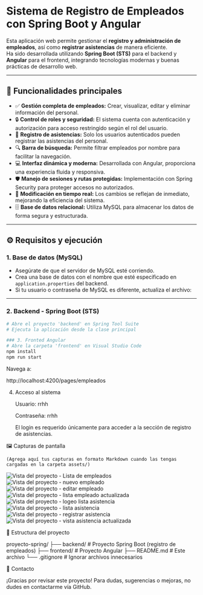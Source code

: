 # Sistema de Registro de Empleados con Spring Boot y Angular

Esta aplicación web permite gestionar el **registro y administración de empleados**, así como **registrar asistencias** de manera eficiente.  
Ha sido desarrollada utilizando **Spring Boot (STS)** para el backend y **Angular** para el frontend, integrando tecnologías modernas y buenas prácticas de desarrollo web.

---

## 🧩 Funcionalidades principales

- ✅ **Gestión completa de empleados:** Crear, visualizar, editar y eliminar información del personal.
- 🔒 **Control de roles y seguridad:** El sistema cuenta con autenticación y autorización para acceso restringido según el rol del usuario.
- 📅 **Registro de asistencias:** Solo los usuarios autenticados pueden registrar las asistencias del personal.
- 🔍 **Barra de búsqueda:** Permite filtrar empleados por nombre para facilitar la navegación.
- 💻 **Interfaz dinámica y moderna:** Desarrollada con Angular, proporciona una experiencia fluida y responsiva.
- 🛡️ **Manejo de sesiones y rutas protegidas:** Implementación con Spring Security para proteger accesos no autorizados.
- 🧠 **Modificación en tiempo real:** Los cambios se reflejan de inmediato, mejorando la eficiencia del sistema.
- 🗄️ **Base de datos relacional:** Utiliza MySQL para almacenar los datos de forma segura y estructurada.

---

## ⚙️ Requisitos y ejecución

### 1. Base de datos (MySQL)

- Asegúrate de que el servidor de MySQL esté corriendo.
- Crea una base de datos con el nombre que esté especificado en `application.properties` del backend.
- Si tu usuario o contraseña de MySQL es diferente, actualiza el archivo:


---

### 2. Backend - Spring Boot (STS)

```bash
# Abre el proyecto 'backend' en Spring Tool Suite
# Ejecuta la aplicación desde la clase principal

### 3. Fronted Angular
# Abre la carpeta 'frontend' en Visual Studio Code
npm install
npm run start
```
Navega a:

http://localhost:4200/pages/empleados


4. Acceso al sistema

    Usuario: rrhh

    Contraseña: rrhh

    El login es requerido únicamente para acceder a la sección de registro de asistencias.


🖼️ Capturas de pantalla

    (Agrega aquí tus capturas en formato Markdown cuando las tengas cargadas en la carpeta assets/)

![Vista del proyecto - Lista de empleados](./fronted/src/assets/vista_empleados.png)
![Vista del proyecto - nuevo empleado](./src/assets/nuevo_empleados.png)
![Vista del proyecto - editar empleado](./src/assets/editar_empleados.png)
![Vista del proyecto - lista empleado actualizada](./src/assets/vista_empleados_actualizada.png)
![Vista del proyecto - logeo lista asistencia](./src/assets/logeo_lista_asistencia.png)
![Vista del proyecto - lista asistencia](./src/assets/lista_asistencia.png)
![Vista del proyecto - registrar asistencia](./src/assets/registrar_asistencia.png)
![Vista del proyecto - vista asistencia actualizada](./src/assets/vista_asistencia.png)


📝 Estructura del proyecto

proyecto-spring/
├── backend/                  # Proyecto Spring Boot (registro de empleados)
├── frontend/                 # Proyecto Angular
├── README.md                 # Este archivo
└── .gitignore                # Ignorar archivos innecesarios


💬 Contacto

¡Gracias por revisar este proyecto!
Para dudas, sugerencias o mejoras, no dudes en contactarme vía GitHub.
